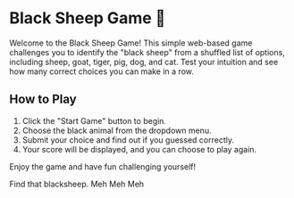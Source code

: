 # Black Sheep Game 🐑

Welcome to the Black Sheep Game! This simple web-based game challenges you to identify the "black sheep" from a shuffled list of options, including sheep, goat, tiger, pig, dog, and cat. Test your intuition and see how many correct choices you can make in a row.

## How to Play

1. Click the "Start Game" button to begin.
2. Choose the black animal from the dropdown menu.
3. Submit your choice and find out if you guessed correctly.
4. Your score will be displayed, and you can choose to play again.

Enjoy the game and have fun challenging yourself!

Find that blacksheep. Meh Meh Meh
